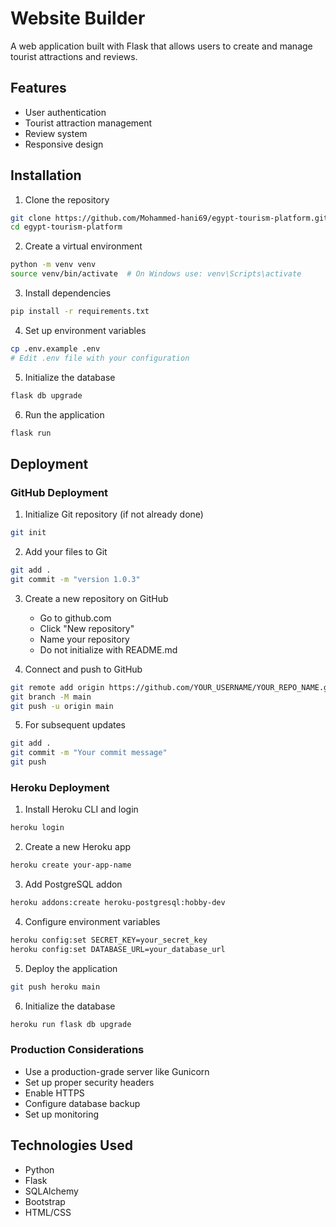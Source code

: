 # Website Builder

A web application built with Flask that allows users to create and manage tourist attractions and reviews.

## Features

- User authentication
- Tourist attraction management
- Review system
- Responsive design

## Installation

1. Clone the repository
```bash
git clone https://github.com/Mohammed-hani69/egypt-tourism-platform.git
cd egypt-tourism-platform
```

2. Create a virtual environment
```bash
python -m venv venv
source venv/bin/activate  # On Windows use: venv\Scripts\activate
```

3. Install dependencies
```bash
pip install -r requirements.txt
```

4. Set up environment variables
```bash
cp .env.example .env
# Edit .env file with your configuration
```

5. Initialize the database
```bash
flask db upgrade
```

6. Run the application
```bash
flask run
```

## Deployment

### GitHub Deployment

1. Initialize Git repository (if not already done)
```bash
git init
```

2. Add your files to Git
```bash
git add .
git commit -m "version 1.0.3"
```

3. Create a new repository on GitHub
   - Go to github.com
   - Click "New repository"
   - Name your repository
   - Do not initialize with README.md

4. Connect and push to GitHub
```bash
git remote add origin https://github.com/YOUR_USERNAME/YOUR_REPO_NAME.git
git branch -M main
git push -u origin main
```

5. For subsequent updates
```bash
git add .
git commit -m "Your commit message"
git push
```

### Heroku Deployment

1. Install Heroku CLI and login
```bash
heroku login
```

2. Create a new Heroku app
```bash
heroku create your-app-name
```

3. Add PostgreSQL addon
```bash
heroku addons:create heroku-postgresql:hobby-dev
```

4. Configure environment variables
```bash
heroku config:set SECRET_KEY=your_secret_key
heroku config:set DATABASE_URL=your_database_url
```

5. Deploy the application
```bash
git push heroku main
```

6. Initialize the database
```bash
heroku run flask db upgrade
```

### Production Considerations

- Use a production-grade server like Gunicorn
- Set up proper security headers
- Enable HTTPS
- Configure database backup
- Set up monitoring

## Technologies Used

- Python
- Flask
- SQLAlchemy
- Bootstrap
- HTML/CSS

